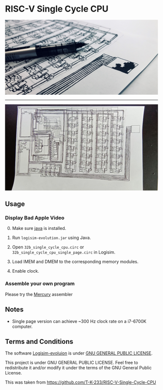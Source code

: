 # RISC-V Single Cycle CPU

![Cover Image](cover.jpg)

---

![Result Image](result.jpg)

## Usage

### Display Bad Apple Video

0. Make sure [java](https://www.java.com/en/) is installed.

1. Run `logisim-evolution.jar` using Java.

2. Open `32b_single_cycle_cpu.circ` or `32b_single_cycle_cpu_single_page.circ` in Logisim.

3. Load IMEM and DMEM to the corresponding memory modules. 

4. Enable clock.

### Assemble your own program

Please try the [Mercury](https://github.com/T-K-233/mercury) assembler

## Notes

- Single page version can achieve ~300 Hz clock rate on a i7-6700K computer.

## Terms and Conditions

The software [Logisim-evoluion](https://github.com/reds-heig/logisim-evolution) is under [GNU GENERAL PUBLIC LICENSE](https://github.com/reds-heig/logisim-evolution/blob/master/LICENSE.md).

This project is under GNU GENERAL PUBLIC LICENSE. Feel free to redistribute it and/or modify it under the terms of the GNU General Public License.

This was taken from https://github.com/T-K-233/RISC-V-Single-Cycle-CPU
